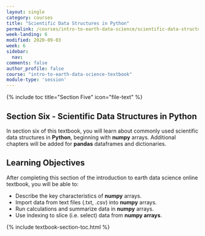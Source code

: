 ```yaml
---
layout: single
category: courses
title: "Scientific Data Structures in Python"
permalink: /courses/intro-to-earth-data-science/scientific-data-structures-python/
week-landing: 6
modified: 2020-09-03
week: 6
sidebar:
  nav:
comments: false
author_profile: false
course: "intro-to-earth-data-science-textbook"
module-type: 'session'
---
```

{% include toc title="Section Five" icon="file-text" %}

<div class="notice--info" markdown="1">

## <i class="fa fa-ship" aria-hidden="true"></i> Section Six - Scientific Data Structures in Python

In section six of this textbook, you will learn about commonly used scientific data structures in **Python**, beginning with **numpy** arrays. Additional chapters will be added for **pandas** dataframes and dictionaries. 


## <i class="fa fa-graduation-cap" aria-hidden="true"></i> Learning Objectives

After completing this section of the introduction to earth data science online textbook, you will be able to:

* Describe the key characteristics of **numpy** arrays.
* Import data from text files (.txt, .csv) into **numpy** arrays. 
* Run calculations and summarize data in **numpy** arrays.
* Use indexing to slice (i.e. select) data from **numpy arrays**.

</div>


{% include textbook-section-toc.html %}

